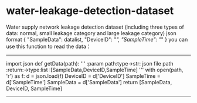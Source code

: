 # water-leakage-detection-dataset
Water supply network leakage detection dataset (including three types of data: normal, small leakage category and large leakage category)
json format
{
  "SampleData": datalist,
  "DeviceID": "*",
   "SampleTime": "*"
}
you can use this function to read the data：

****************************************************************
import json
def getData(path):
    '''
    :param path:type->str: json file path
    :return:->type:list :[SampleData,DeviceID,SampleTime]
    '''
    with open(path, 'r') as f:
        d = json.load(f)
        DeviceID = d['DeviceID']
        SampleTime = d['SampleTime']
        SampleData = d['SampleData']
        return [SampleData, DeviceID, SampleTime]
  ****************************************************************

